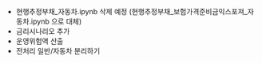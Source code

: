 * 현행추정부채_자동차.ipynb 삭제 예정 (현행추정부채_보험가격준비금익스포져_자동차.ipynb 으로 대체)
* 금리시나리오 추가
* 운영위험액 산출
* 전처리 일반/자동차 분리하기